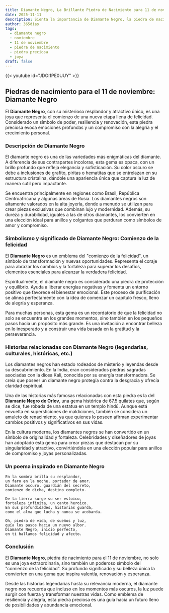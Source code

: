 ```yaml
---
title: Diamante Negro, La Brillante Piedra de Nacimiento para 11 de noviembre
date: 2025-11-11
description: Sienta la importancia de Diamante Negro, la piedra de nacimiento de 11 de noviembre que simboliza Comienzo de la felicidad. Deje que su belleza y significado iluminen su día.
author: 365días
tags:
  - diamante negro
  - noviembre
  - 11 de noviembre
  - piedra de nacimiento
  - piedra preciosa
  - joya
draft: false
---
```


{{< youtube id="JDOi1PE0UUY" >}}

## Piedras de nacimiento para el 11 de noviembre: Diamante Negro

El **Diamante Negro**, con su misterioso resplandor y atractivo único, es una joya que representa el comienzo de una nueva etapa llena de felicidad. Considerado un símbolo de poder, resiliencia y renovación, esta piedra preciosa evoca emociones profundas y un compromiso con la alegría y el crecimiento personal.

### Descripción de Diamante Negro

El diamante negro es una de las variedades más enigmáticas del diamante. A diferencia de sus contrapartes incoloras, esta gema es opaca, con un brillo profundo que refleja elegancia y sofisticación. Su color oscuro se debe a inclusiones de grafito, piritas o hematitas que se entrelazan en su estructura cristalina, dándole una apariencia única que captura la luz de manera sutil pero impactante.

Se encuentra principalmente en regiones como Brasil, República Centroafricana y algunas áreas de Rusia. Los diamantes negros son altamente valorados en la alta joyería, donde a menudo se utilizan para crear piezas exclusivas que combinan lujo y modernidad. Además, su dureza y durabilidad, iguales a las de otros diamantes, los convierten en una elección ideal para anillos y colgantes que perduran como símbolos de amor y compromiso.

### Simbolismo y significado de Diamante Negro: Comienzo de la felicidad

El **Diamante Negro** es un emblema del "comienzo de la felicidad", un símbolo de transformación y nuevas oportunidades. Representa el coraje para abrazar los cambios y la fortaleza para superar los desafíos, elementos esenciales para alcanzar la verdadera felicidad.

Espiritualmente, el diamante negro es considerado una piedra de protección y equilibrio. Ayuda a liberar energías negativas y fomenta un entorno positivo que favorece el bienestar emocional. Este proceso de purificación se alinea perfectamente con la idea de comenzar un capítulo fresco, lleno de alegría y esperanza.

Para muchas personas, esta gema es un recordatorio de que la felicidad no solo se encuentra en los grandes momentos, sino también en los pequeños pasos hacia un propósito más grande. Es una invitación a encontrar belleza en lo inesperado y a construir una vida basada en la gratitud y la perseverancia.

### Historias relacionadas con Diamante Negro (legendarias, culturales, históricas, etc.)

Los diamantes negros han estado rodeados de misterio y leyendas desde su descubrimiento. En la India, eran considerados piedras sagradas asociadas con la diosa Kali, conocida por su energía transformadora. Se creía que poseer un diamante negro protegía contra la desgracia y ofrecía claridad espiritual.

Una de las historias más famosas relacionadas con esta piedra es la del **Diamante Negro de Orlov**, una gema histórica de 67.5 quilates que, según se dice, fue robada de una estatua en un templo hindú. Aunque está envuelta en supersticiones de maldiciones, también se considera un amuleto de renacimiento, ya que quienes lo poseen afirman experimentar cambios positivos y significativos en sus vidas.

En la cultura moderna, los diamantes negros se han convertido en un símbolo de originalidad y fortaleza. Celebridades y diseñadores de joyas han adoptado esta gema para crear piezas que destacan por su singularidad y atractivo, convirtiéndola en una elección popular para anillos de compromiso y joyas personalizadas.

### Un poema inspirado en Diamante Negro

```
En la sombra brilla su resplandor,  
un faro en la noche, portador de amor.  
Diamante oscuro, guardián del secreto,  
comienzo de dicha, destino completo.  

De la tierra surge su ser estoico,  
fortaleza infinita, un canto heroico.  
En sus profundidades, historias guarda,  
como el alma que lucha y nunca se acobarda.  

Oh, piedra de vida, de sueños y luz,  
guía los pasos hacia un nuevo albor.  
Diamante Negro, inicio perfecto,  
en ti hallamos felicidad y afecto.  
```

### Conclusión

El **Diamante Negro**, piedra de nacimiento para el 11 de noviembre, no solo es una joya extraordinaria, sino también un poderoso símbolo del "comienzo de la felicidad". Su profundo significado y su belleza única la convierten en una gema que inspira valentía, renovación y esperanza.

Desde las historias legendarias hasta su relevancia moderna, el diamante negro nos recuerda que incluso en los momentos más oscuros, la luz puede surgir con fuerza y transformar nuestras vidas. Como emblema de resiliencia y alegría, esta piedra preciosa es una guía hacia un futuro lleno de posibilidades y abundancia emocional.